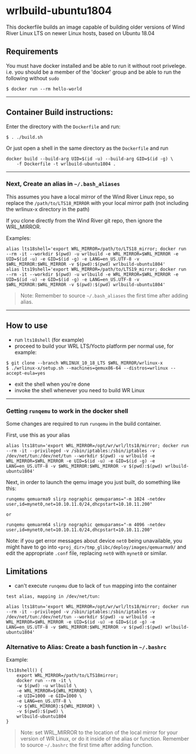# wrlbuild-ubuntu1804

This dockerfile builds an image capable of building older versions of Wind River Linux LTS on newer Linux hosts, based on Ubuntu 18.04

## Requirements
You must have docker installed and be able to run it without root privelege. i.e. you should be a member of the 'docker' group and be able to run the following without `sudo`
```
$ docker run --rm hello-world
```
---

## Container Build instructions:

Enter the directory with the `Dockerfile` and run:
```
$ . ./build.sh
```
Or just open a shell in the same directory as the `Dockerfile` and run
```
docker build --build-arg UID=$(id -u) --build-arg GID=$(id -g) \
    -f Dockerfile -t wrlbuild-ubuntu1804 .
```

---



### Next, Create an alias in `~/.bash_aliases`

This assumes you have a local mirror of the Wind River Linux repo, so replace the `/path/to/LTS18_MIRROR` with your local mirror path (not including the wrlinux-x directory in the path)

If you clone directly from the Wind River git repo, then ignore the WRL_MIRROR.

Examples:
```
alias lts18shell='export WRL_MIRROR=/path/to/LTS18_mirror; docker run --rm -it --workdir $(pwd) -u wrlbuild -e WRL_MIRROR=$WRL_MIRROR -e UID=$(id -u) -e GID=$(id -g) -e LANG=en_US.UTF-8 -v $WRL_MIRROR:$WRL_MIRROR -v $(pwd):$(pwd) wrlbuild-ubuntu1804'
alias lts19shell='export WRL_MIRROR=/path/to/LTS19_mirror; docker run --rm -it --workdir $(pwd) -u wrlbuild -e WRL_MIRROR=$WRL_MIRROR -e UID=$(id -u) -e GID=$(id -g) -e LANG=en_US.UTF-8 -v $WRL_MIRROR:$WRL_MIRROR -v $(pwd):$(pwd) wrlbuild-ubuntu1804'
```
> Note: Remember to source `~/.bash_aliases` the first time after adding alias.

---

## How to use
- run `lts18shell` (for example)
- proceed to build your WRL LTS/Yocto platform per normal use, for example:
```
$ git clone --branch WRLINUX_10_18_LTS $WRL_MIRROR/wrlinux-x
$ ./wrlinux-x/setup.sh --machines=qemux86-64 --distros=wrlinux --accept-eula=yes
```
- exit the shell when you're done
- invoke the shell whenever you need to build WR Linux


---

### Getting `runqemu` to work in the docker shell
Some changes are required to run `runqemu` in the build container. 

First, use this as your alias
```
alias lts18tun='export WRL_MIRROR=/opt/wr/wrl/lts18/mirror; docker run --rm -it --privileged -v /sbin/iptables:/sbin/iptables -v /dev/net/tun:/dev/net/tun --workdir $(pwd) -u wrlbuild -e WRL_MIRROR=$WRL_MIRROR -e UID=$(id -u) -e GID=$(id -g) -e LANG=en_US.UTF-8 -v $WRL_MIRROR:$WRL_MIRROR -v $(pwd):$(pwd) wrlbuild-ubuntu1804'

```

Next, in order to launch the qemu image you just built, do something like this:
```
runqemu qemuarma9 slirp nographic qemuparams="-m 1024 -netdev user,id=mynet0,net=10.10.11.0/24,dhcpstart=10.10.11.200"

or

runqemu qemuarm64 slirp nographic qemuparams="-m 4096 -netdev user,id=mynet0,net=10.10.11.0/24,dhcpstart=10.10.11.200"

```
Note: if you get error messages about device `net0` being unavailable, you might have to go into `<proj_dir>/tmp_glibc/deploy/images/qemuarma9/` and edit the appropriate `.conf` file, replacing `net0` with `mynet0` or similar.


## Limitations
- can't execute `runqemu` due to lack of `tun` mapping into the container
```
test alias, mapping in /dev/net/tun:

alias lts18tun='export WRL_MIRROR=/opt/wr/wrl/lts18/mirror; docker run --rm -it --privileged -v /sbin/iptables:/sbin/iptables -v /dev/net/tun:/dev/net/tun --workdir $(pwd) -u wrlbuild -e WRL_MIRROR=$WRL_MIRROR -e UID=$(id -u) -e GID=$(id -g) -e LANG=en_US.UTF-8 -v $WRL_MIRROR:$WRL_MIRROR -v $(pwd):$(pwd) wrlbuild-ubuntu1804'
```

### Alternative to Alias: Create a bash function in `~/.bashrc`

Example:
```
lts18shell() {
    export WRL_MIRROR=/path/to/LTS18mirror;   
    docker run --rm -it \
    -w $(pwd) -u wrlbuild \
    -e WRL_MIRROR=${WRL_MIRROR} \
    -e UID=1000 -e GID=1000 \
    -e LANG=en_US.UTF-8 \
    -v ${WRL_MIRROR}:${WRL_MIRROR} \
    -v $(pwd):$(pwd) \
    wrlbuild-ubuntu1804
}
```
> Note: set WRL_MIRROR to the location of the local mirror for your version of WR Linux, or do it inside of the alias or function. Remember to source `~/.bashrc` the first time after adding function.
